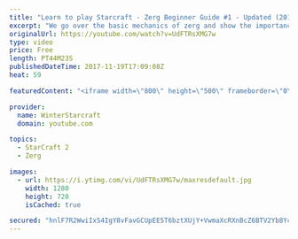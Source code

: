 ```yaml
---
title: "Learn to play Starcraft - Zerg Beginner Guide #1 - Updated (2017)"
excerpt: "We go over the basic mechanics of zerg and show the importance of understanding at least some of what your opponent is doing.  This guide is meant for players with an understanding of the objectives of starcraft but without any strong direction or gameplan, especially for each specific race! -- Watch"
originalUrl: https://youtube.com/watch?v=UdFTRsXMG7w
type: video
price: Free
length: PT44M23S
publishedDateTime: 2017-11-19T17:09:08Z
heat: 59

featuredContent: "<iframe width=\"800\" height=\"500\" frameborder=\"0\" src=\"https://www.youtube.com/embed/UdFTRsXMG7w\" allow=\"accelerometer; autoplay; encrypted-media; gyroscope; picture-in-picture\" allowfullscreen></iframe>"

provider:
  name: WinterStarcraft
  domain: youtube.com

topics:
  - StarCraft 2
  - Zerg

images:
  - url: https://i.ytimg.com/vi/UdFTRsXMG7w/maxresdefault.jpg
    width: 1280
    height: 720
    isCached: true

secured: "hnlF7R2WwiIxS4IgY8vFavGCUpEE5T6bztXUjY+VwmaXcRXnBcZ6BTV2Yb8YcPa0iyV74Om21zUP1a1SvnPV2HSN8fedDAoK8HuE/2gtE0qwj6xCnFLxUffMxFZW98Swd3RVEABabaSGMGk3C5aPih9++wz5bbvLQxAc4MZAhrEcUQhQK9fjLYQT7hLvK+7x+seYYEZBZuewrcgh+g4brb6nPoAbxwuTmezYIA3vJikbRtWuNk2ePjLlnkwTSg51T3/OtIGW+zbdy5ObD0wDeFLrsM2sbjIXW6ZCvZ/2+pYwgZZj9ro7hSYWa3HkbS4R3DARJxA1tByuTWnaX5IhbqNWrMY55Gmj/Py07Vd+QINiAZyHMs5PWwZU+5Me0fuAEgdAYVMe84OwMpdSixFN3KCcOWQvIgv69UlhccvPW05J8Ixg6R8XZughB5KNcmUh;dwz68n5t+B0wJLwYICoGFg=="
---
```



